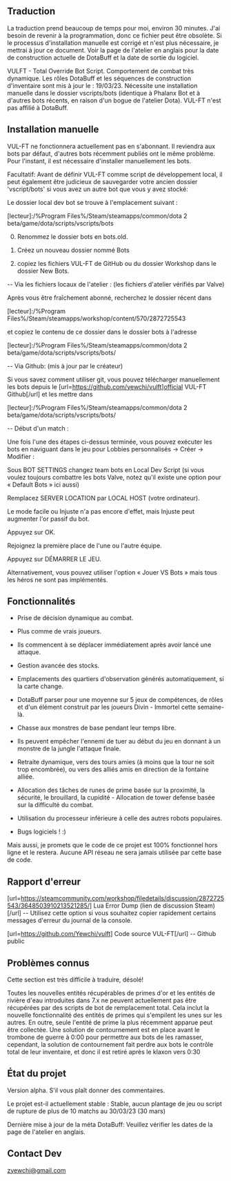 ##  Traduction 

La traduction prend beaucoup de temps pour moi, environ 30 minutes. J'ai besoin de revenir à la programmation, donc ce fichier peut être obsolète. Si le processus d'installation manuelle est corrigé et n'est plus nécessaire, je mettrai à jour ce document. Voir la page de l'atelier en anglais pour la date de construction actuelle de DotaBuff et la date de sortie du logiciel.



VULFT - Total Override Bot Script. Comportement de combat très dynamique. Les rôles DotaBuff et les séquences de construction d'inventaire sont mis à jour le : 19/03/23. Nécessite une installation manuelle dans le dossier vscripts/bots (identique à Phalanx Bot et à d'autres bots récents, en raison d'un bogue de l'atelier Dota). VUL-FT n'est pas affilié à DotaBuff.



##  Installation manuelle 

VUL-FT ne fonctionnera actuellement pas en s'abonnant. Il reviendra aux bots par défaut, d'autres bots récemment publiés ont le même problème. Pour l'instant, il est nécessaire d'installer manuellement les bots.



Facultatif: Avant de définir VUL-FT comme script de développement local, il peut également être judicieux de sauvegarder votre ancien dossier 'vscript/bots' si vous avez un autre bot que vous y avez stocké:

Le dossier local dev bot se trouve à l'emplacement suivant :

[lecteur]:/%Program Files%/Steam/steamapps/common/dota 2 beta/game/dota/scripts/vscripts/bots

0) Renommez le dossier bots en bots.old.

1) Créez un nouveau dossier nommé Bots

2) copiez les fichiers VUL-FT de GitHub ou du dossier Workshop dans le dossier New Bots.



-- Via les fichiers locaux de l'atelier : (les fichiers d'atelier vérifiés par Valve)

Après vous être fraîchement abonné, recherchez le dossier récent dans

[lecteur]:/%Program Files%/Steam/steamapps/workshop/content/570/2872725543

et copiez le contenu de ce dossier dans le dossier bots à l'adresse

[lecteur]:/%Program Files%/Steam/steamapps/common/dota 2 beta/game/dota/scripts/vscripts/bots/



-- Via Github: (mis à jour par le créateur)

Si vous savez comment utiliser git, vous pouvez télécharger manuellement les bots depuis le [url=https://github.com/yewchi/vulft]official VUL-FT Github[/url] et les mettre dans

[lecteur]:/%Program Files%/Steam/steamapps/common/dota 2 beta/game/dota/scripts/vscripts/bots/



-- Début d'un match :

Une fois l'une des étapes ci-dessus terminée, vous pouvez exécuter les bots en naviguant dans le jeu pour Lobbies personnalisés -> Créer -> Modifier :

Sous BOT SETTINGS changez team bots en Local Dev Script (si vous voulez toujours combattre les bots Valve, notez qu'il existe une option pour « Default Bots » ici aussi)

Remplacez SERVER LOCATION par LOCAL HOST (votre ordinateur).

Le mode facile ou Injuste n'a pas encore d'effet, mais Injuste peut augmenter l'or passif du bot.

Appuyez sur OK.

Rejoignez la première place de l'une ou l'autre équipe.

Appuyez sur DÉMARRER LE JEU.



Alternativement, vous pouvez utiliser l'option « Jouer VS Bots » mais tous les héros ne sont pas implémentés.



##  Fonctionnalités 

- Prise de décision dynamique au combat.

- Plus comme de vrais joueurs.

- Ils commencent à se déplacer immédiatement après avoir lancé une attaque.

- Gestion avancée des stocks.

- Emplacements des quartiers d'observation générés automatiquement, si la carte change.

- DotaBuff parser pour une moyenne sur 5 jeux de compétences, de rôles et d'un élément construit par les joueurs Divin - Immortel cette semaine-là.

- Chasse aux monstres de base pendant leur temps libre.

- Ils peuvent empêcher l'ennemi de tuer au début du jeu en donnant à un monstre de la jungle l'attaque finale.

- Retraite dynamique, vers des tours amies (à moins que la tour ne soit trop encombrée), ou vers des alliés amis en direction de la fontaine alliée.

- Allocation des tâches de runes de prime basée sur la proximité, la sécurité, le brouillard, la cupidité - Allocation de tower defense basée sur la difficulté du combat.

- Utilisation du processeur inférieure à celle des autres robots populaires.

- Bugs logiciels ! :)



Mais aussi, je promets que le code de ce projet est 100% fonctionnel hors ligne et le restera. Aucune API réseau ne sera jamais utilisée par cette base de code.



##  Rapport d'erreur 

[url=https://steamcommunity.com/workshop/filedetails/discussion/2872725543/3648503910213521285/] Lua Error Dump (lien de discussion Steam)[/url] -- Utilisez cette option si vous souhaitez copier rapidement certains messages d'erreur du journal de la console.

[url=https://github.com/Yewchi/vulft] Code source VUL-FT[/url] -- Github public



##  Problèmes connus 

Cette section est très difficile à traduire, désolé!



Toutes les nouvelles entités récupérables de primes d'or et les entités de rivière d'eau introduites dans 7.x ne peuvent actuellement pas être récupérées par des scripts de bot de remplacement total. Cela inclut la nouvelle fonctionnalité des entités de primes qui s'empilent les unes sur les autres. En outre, seule l'entité de prime la plus récemment apparue peut être collectée. Une solution de contournement est en place avant le trombone de guerre à 0:00 pour permettre aux bots de les ramasser, cependant, la solution de contournement fait perdre aux bots le contrôle total de leur inventaire, et donc il est retiré après le klaxon vers 0:30



##  État du projet 

Version alpha. S'il vous plaît donner des commentaires.

Le projet est-il actuellement stable : Stable, aucun plantage de jeu ou script de rupture de plus de 10 matchs au 30/03/23 (30 mars)

Dernière mise à jour de la méta DotaBuff: Veuillez vérifier les dates de la page de l'atelier en anglais.



##  Contact Dev 

zyewchi@gmail.com

